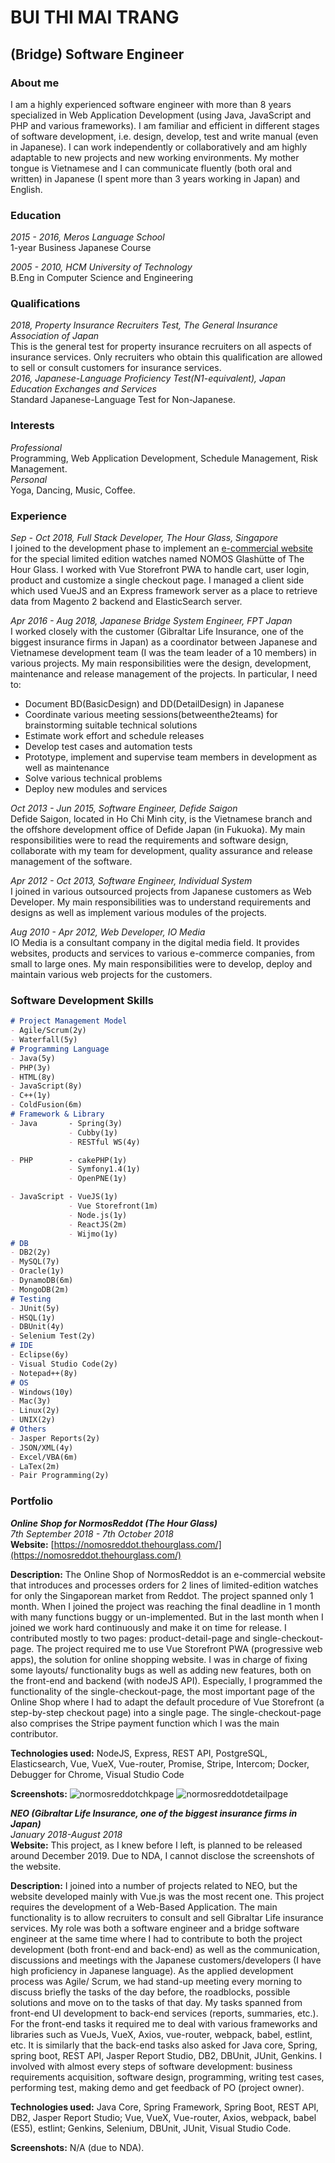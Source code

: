 # BUI THI MAI TRANG
## (Bridge) Software Engineer

### About me
I am a highly experienced software engineer with more than 8 years specialized in Web Application Development (using Java, JavaScript and PHP and various frameworks). I am familiar and efficient in different stages of software development, i.e. design, develop, test and write manual (even in Japanese). I can work independently or collaboratively and am highly adaptable to new projects and new working environments. My mother tongue is Vietnamese and I can communicate fluently (both oral and written) in Japanese (I spent more than 3 years working in Japan) and English.

### Education
_2015 - 2016, Meros Language School_  
1-year Business Japanese Course

_2005 - 2010, HCM University of Technology_  
B.Eng in Computer Science and Engineering

### Qualifications
_2018, Property Insurance Recruiters Test, The General Insurance Association of Japan_  
This is the general test for property insurance recruiters on all aspects of insurance services. Only recruiters who obtain this qualification are allowed to sell or consult customers for insurance services.  
_2016, Japanese-Language Proficiency Test(N1-equivalent), Japan Education Exchanges and Services_  
Standard Japanese-Language Test for Non-Japanese.

### Interests
_Professional_  
Programming, Web Application Development, Schedule Management, Risk Management.  
_Personal_  
Yoga, Dancing, Music, Coffee.

### Experience
_Sep - Oct 2018, Full Stack Developer, The Hour Glass, Singapore_  
I joined to the development phase to implement an [e-commercial website](https://nomosreddot.thehourglass.com) for the special limited edition watches named NOMOS Glashütte of The Hour Glass. I worked with Vue Storefront PWA to handle cart, user login, product and customize a single checkout page. I managed a client side which used VueJS and an Express framework server as a place to retrieve data from Magento 2 backend and ElasticSearch server.  

_Apr 2016 - Aug 2018, Japanese Bridge System Engineer, FPT Japan_  
I worked closely with the customer (Gibraltar Life Insurance, one of the biggest insurance firms in Japan) as a coordinator between Japanese and Vietnamese development team (I was the team leader of a 10 members) in various projects. My main responsibilities were the design, development, maintenance and release management of the projects. In particular, I need to:  
- Document BD(BasicDesign) and DD(DetailDesign) in Japanese
- Coordinate various meeting sessions(betweenthe2teams) for brainstorming suitable technical solutions
- Estimate work effort and schedule releases
- Develop test cases and automation tests
- Prototype, implement and supervise team members in development as well as maintenance
- Solve various technical problems
- Deploy new modules and services

_Oct 2013 - Jun 2015, Software Engineer, Defide Saigon_  
Defide Saigon, located in Ho Chi Minh city, is the Vietnamese branch and the offshore development office of Defide Japan (in Fukuoka). My main responsibilities were to read the requirements and software design, collaborate with my team for development, quality assurance and release management of the software.  

_Apr 2012 - Oct 2013, Software Engineer, Individual System_  
I joined in various outsourced projects from Japanese customers as Web Developer. My main responsibilities was to understand requirements and designs as well as implement various modules of the projects.  

_Aug 2010 - Apr 2012, Web Developer, IO Media_  
IO Media is a consultant company in the digital media field. It provides websites, products and services to various e-commerce companies, from small to large ones. My main responsibilities were to develop, deploy and maintain various web projects for the customers.  


### Software Development Skills
```markdown
# Project Management Model
- Agile/Scrum(2y)
- Waterfall(5y)
# Programming Language
- Java(5y)
- PHP(3y)
- HTML(8y)
- JavaScript(8y)
- C++(1y)
- ColdFusion(6m)
# Framework & Library
- Java       - Spring(3y)
             - Cubby(1y)
             - RESTful WS(4y)

- PHP        - cakePHP(1y)
             - Symfony1.4(1y)
             - OpenPNE(1y)

- JavaScript - VueJS(1y)
             - Vue Storefront(1m)
             - Node.js(1y)
             - ReactJS(2m)
             - Wijmo(1y)
# DB
- DB2(2y)
- MySQL(7y)
- Oracle(1y)
- DynamoDB(6m)
- MongoDB(2m)
# Testing
- JUnit(5y)
- HSQL(1y)
- DBUnit(4y)
- Selenium Test(2y)
# IDE
- Eclipse(6y)
- Visual Studio Code(2y)
- Notepad++(8y)
# OS
- Windows(10y)
- Mac(3y)
- Linux(2y)
- UNIX(2y)
# Others
- Jasper Reports(2y)
- JSON/XML(4y)
- Excel/VBA(6m)
- LaTex(2m)
- Pair Programming(2y)
```

### Portfolio
**_Online Shop for NormosReddot (The Hour Glass)_**  
_7th September 2018 - 7th October 2018_  
**Website:** [https://nomosreddot.thehourglass.com/](https://nomosreddot.thehourglass.com/)

**Description:** The Online Shop of NormosReddot is an e-commercial website that introduces and processes orders for 2 lines of limited-edition watches for only the Singaporean market from Reddot.
The project spanned only 1 month. When I joined the project was reaching the final deadline in 1 month with many functions buggy or un-implemented. But in the last month when I joined we work hard continuously and make it on time for release. 
I contributed mostly to two pages: product-detail-page and single-checkout-page.
The project required me to use Vue Storefront PWA (progressive web apps), the solution for online shopping website. 
I was in charge of fixing some layouts/ functionality bugs as well as adding new features, both on the front-end and backend (with nodeJS API).
Especially, I programmed the functionality of the single-checkout-page, the most important page of the Online Shop where I had to adapt the default procedure of Vue Storefront (a step-by-step checkout page) into a single page. The single-checkout-page also comprises the Stripe payment function which I was the main contributor.

**Technologies used:** NodeJS, Express, REST API, PostgreSQL, Elasticsearch, Vue, VueX, Vue-router, Promise, Stripe, Intercom; Docker, Debugger for Chrome, Visual Studio Code

**Screenshots:**
![normosreddotchkpage](/assets/img/normosreddotchkpage.png)
![normosreddotdetailpage](/assets/img/normosreddotdetailpage.png)

**_NEO (Gibraltar Life Insurance, one of the biggest insurance firms in Japan)_**  
_January 2018-August 2018_  
**Website:** This project, as I knew before I left, is planned to be released around December 2019. Due to NDA, I cannot disclose the screenshots of the website.

**Description:** I joined into a number of projects related to NEO, but the website developed mainly with Vue.js was the most recent one. This project requires the development of a Web-Based Application. The main functionality is to allow recruiters to consult and sell Gibraltar Life insurance services.
My role was both a software engineer and a bridge software engineer at the same time where I had to contribute to both the project development (both front-end and back-end) as well as the communication, discussions and meetings with the Japanese customers/developers (I have high proficiency in Japanese language).
As the applied development process was Agile/ Scrum, we had stand-up meeting every morning to discuss briefly the tasks of the day before, the roadblocks, possible solutions and move on to the tasks of that day. 
My tasks spanned from front-end UI development to back-end services (reports, summaries, etc.). 
For the front-end tasks it required me to deal with various frameworks and libraries such as VueJs, VueX, Axios, vue-router, webpack, babel, estlint, etc. It is similarly that the back-end tasks also asked for Java core, Spring, spring boot, REST API, Jasper Report Studio, DB2, DBUnit, JUnit, Genkins. 
I involved with almost every steps of software development: business requirements acquisition, software design, programming, writing test cases, performing test, making demo and get feedback of PO (project owner).

**Technologies used:** Java Core, Spring Framework, Spring Boot, REST API, DB2, Jasper Report Studio; Vue, VueX, Vue-router, Axios, webpack, babel (ES5), estlint; Genkins, Selenium, DBUnit, JUnit, Visual Studio Code.

**Screenshots:** N/A (due to NDA).